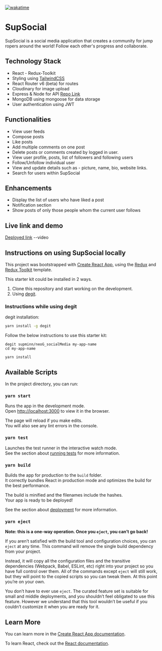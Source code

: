 [![wakatime](https://wakatime.com/badge/github/supminn/neoG_socialMedia.svg)](https://wakatime.com/badge/github/supminn/neoG_socialMedia)

# SupSocial

SupSocial is a social media application that creates a community for jump ropers around the world! Follow each other's progress and collaborate.

## Technology Stack

- React - Redux-Toolkit
- Styling using [TailwindCSS](https://tailwindcss.com/)
- React Router v6 (beta) for routes
- Cloudinary for image upload
- Express & Node for API [Repo Link](https://github.com/supminn/neoG_Backend/)
- MongoDB using mongoose for data storage
- User authentication using JWT

## Functionalities

- View user feeds
- Compose posts
- Like posts
- Add multiple comments on one post
- Delete posts or comments created by logged in user.
- View user profile, posts, list of followers and following users
- Follow/Unfollow individual user
- View and update details such as - picture, name, bio, website links.
- Search for users within SupSocial

## Enhancements

- Display the list of users who have liked a post
- Notification section
- Show posts of only those people whom the current user follows

## Live link and demo

[Deployed link](https://deploy-preview-1--supsocial.netlify.app/)
--video

## Instructions on using SupSocial locally

This project was bootstrapped with [Create React App](https://github.com/facebook/create-react-app), using the [Redux](https://redux.js.org/) and [Redux Toolkit](https://redux-toolkit.js.org/) template.

This starter kit could be installed in 2 ways.

1. Clone this repository and start working on the development.
2. Using [degit](https://github.com/Rich-Harris/degit).

### Instructions while using degit

degit installation:

```bash
yarn install -g degit
```

Follow the below instructions to use this starter kit:

```
degit supminn/neoG_socialMedia my-app-name
cd my-app-name

yarn install
```

## Available Scripts

In the project directory, you can run:

### `yarn start`

Runs the app in the development mode.<br />
Open [http://localhost:3000](http://localhost:3000) to view it in the browser.

The page will reload if you make edits.<br />
You will also see any lint errors in the console.

### `yarn test`

Launches the test runner in the interactive watch mode.<br />
See the section about [running tests](https://facebook.github.io/create-react-app/docs/running-tests) for more information.

### `yarn build`

Builds the app for production to the `build` folder.<br />
It correctly bundles React in production mode and optimizes the build for the best performance.

The build is minified and the filenames include the hashes.<br />
Your app is ready to be deployed!

See the section about [deployment](https://facebook.github.io/create-react-app/docs/deployment) for more information.

### `yarn eject`

**Note: this is a one-way operation. Once you `eject`, you can’t go back!**

If you aren’t satisfied with the build tool and configuration choices, you can `eject` at any time. This command will remove the single build dependency from your project.

Instead, it will copy all the configuration files and the transitive dependencies (Webpack, Babel, ESLint, etc) right into your project so you have full control over them. All of the commands except `eject` will still work, but they will point to the copied scripts so you can tweak them. At this point you’re on your own.

You don’t have to ever use `eject`. The curated feature set is suitable for small and middle deployments, and you shouldn’t feel obligated to use this feature. However we understand that this tool wouldn’t be useful if you couldn’t customize it when you are ready for it.

## Learn More

You can learn more in the [Create React App documentation](https://facebook.github.io/create-react-app/docs/getting-started).

To learn React, check out the [React documentation](https://reactjs.org/).
